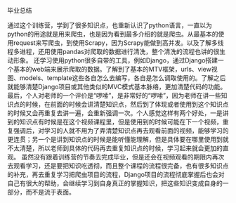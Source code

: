 毕业总结

通过这个训练营，学到了很多知识点，也重新认识了python语言，一直以为python的用途就是用来爬虫，也是因为看到最多介绍的就是爬虫。从最基本的使用request来写爬虫，到使用Scrapy，因为Scrapy能做到高并发。以及了解多线程多进程，还用使用pandas对爬取的数据进行清洗，整个清洗的流程也讲的很生动形象。
还学习使用python很多自带的工具，例如Django，通过Django搭建一个基本的web端来展示爬取的数据。了解到了基本的MTV框架，urls、view视图、models、template这些各自怎么去编写，各自是怎么调取使用的。了解之后就能够清楚Django项目或其他类似的MVC模式基本脉络，更加清楚代码的功能。
最后，个人对老师的一个评价是“啰嗦”，是非常好的“啰嗦”，因为老师在讲一些知识点的时候，在前面的时候会讲清楚知识点，然后到了体现或者使用到这个知识点的时候又会再重复去讲一遍，会重新强调一次。个人感觉这样有两个好处，一是讲到的知识点有时候是在这个视频课程里，但是使用到的时候可能在下一个视频，重复强调后，对学习的人就不用为了弄清楚知识点再去观看前面的视频，能够学习的更连贯；另一个是讲到知识点的时候是能听懂能理解，但是具体要在哪里使用到就不太清楚，所以老师到具体的代码再去重复知识点的时候，学习起来就会更加的直观。
虽然没有跟着训练营的节奏去完成毕业，但是还会在视频观看的期限内再次去观看学习，还是要把知识吃透彻，而且整个课程的流程很完备，也有很多知识点的补充，再去重复学习把爬虫项目的流程，Django项目的流程彻底掌握后也会对自己有很大的帮助，会继续学习到自身真正的掌握知识，把这些知识变成自身的一部分，而不是流于表面。